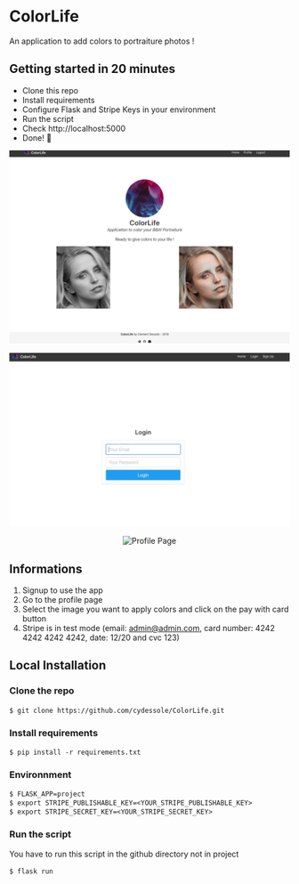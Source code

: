 # ColorLife
An application to add colors to portraiture photos !

## Getting started in 20 minutes

- Clone this repo
- Install requirements
- Configure Flask and Stripe Keys in your environment
- Run the script
- Check http://localhost:5000
- Done! :tada:


<p align="center">
  <img src="github/Home_Page.png" width="600px" alt="Home Page">
</p>

<p align="center">
  <img src="github/Login_Page.png" width="600px" alt="Login Page">
</p>

<p align="center">
  <img src="github/Profile_Page.pmg" width="600px" alt="Profile Page">
</p>

## Informations
1. Signup to use the app
2. Go to the profile page
3. Select the image you want to apply colors and click on the pay with card button
4. Stripe is in test mode (email: admin@admin.com, card number: 4242 4242 4242 4242, date: 12/20 and cvc 123)

## Local Installation

### Clone the repo
```shell
$ git clone https://github.com/cydessole/ColorLife.git
```

### Install requirements

```shell
$ pip install -r requirements.txt
```

### Environnment

```shell
$ FLASK_APP=project
$ export STRIPE_PUBLISHABLE_KEY=<YOUR_STRIPE_PUBLISHABLE_KEY>
$ export STRIPE_SECRET_KEY=<YOUR_STRIPE_SECRET_KEY>
```

### Run the script
You have to run this script in the github directory not in project
```shell
$ flask run
```
